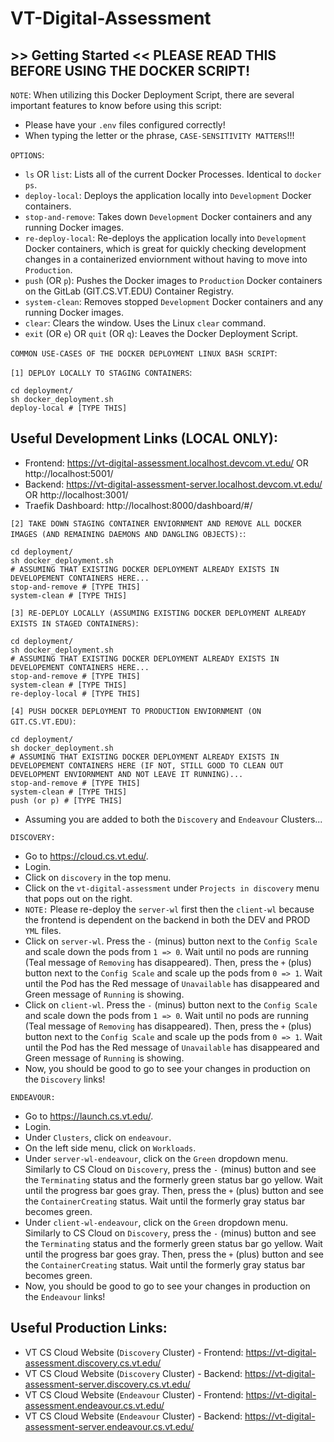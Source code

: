 # VT-Digital-Assessment

## >> Getting Started << PLEASE READ THIS BEFORE USING THE DOCKER SCRIPT!

`NOTE`: When utilizing this Docker Deployment Script, there are several important features to know before using this script:

- Please have your `.env` files configured correctly!
- When typing the letter or the phrase, `CASE-SENSITIVITY MATTERS`!!!

`OPTIONS`:
- `ls` OR `list`: Lists all of the current Docker Processes. Identical to `docker ps`.
- `deploy-local`: Deploys the application locally into `Development` Docker containers.
- `stop-and-remove`: Takes down `Development` Docker containers and any running Docker images.
- `re-deploy-local`: Re-deploys the application locally into `Development` Docker containers, which is great for quickly checking development changes in a containerized enviornment without having to move into `Production`.
- `push` (OR `p`): Pushes the Docker images to `Production` Docker containers on the GitLab (GIT.CS.VT.EDU) Container Registry.
- `system-clean`: Removes stopped `Development` Docker containers and any running Docker images.
- `clear`: Clears the window. Uses the Linux `clear` command.
- `exit` (OR `e`) OR `quit` (OR `q`): Leaves the Docker Deployment Script.

`COMMON USE-CASES OF THE DOCKER DEPLOYMENT LINUX BASH SCRIPT`:

`[1] DEPLOY LOCALLY TO STAGING CONTAINERS`: 

```shell
cd deployment/
sh docker_deployment.sh
deploy-local # [TYPE THIS]
```

## Useful Development Links (LOCAL ONLY):

- Frontend: https://vt-digital-assessment.localhost.devcom.vt.edu/
OR http://localhost:5001/
- Backend: https://vt-digital-assessment-server.localhost.devcom.vt.edu/ OR http://localhost:3001/
- Traefik Dashboard: http://localhost:8000/dashboard/#/

`[2] TAKE DOWN STAGING CONTAINER ENVIORNMENT AND REMOVE ALL DOCKER IMAGES (AND REMAINING DAEMONS AND DANGLING OBJECTS):`: 

```shell
cd deployment/
sh docker_deployment.sh
# ASSUMING THAT EXISTING DOCKER DEPLOYMENT ALREADY EXISTS IN DEVELOPEMENT CONTAINERS HERE...
stop-and-remove # [TYPE THIS]
system-clean # [TYPE THIS]
```

`[3] RE-DEPLOY LOCALLY (ASSUMING EXISTING DOCKER DEPLOYMENT ALREADY EXISTS IN STAGED CONTAINERS)`: 

```shell
cd deployment/
sh docker_deployment.sh
# ASSUMING THAT EXISTING DOCKER DEPLOYMENT ALREADY EXISTS IN DEVELOPEMENT CONTAINERS HERE...
stop-and-remove # [TYPE THIS]
system-clean # [TYPE THIS]
re-deploy-local # [TYPE THIS]
```

`[4] PUSH DOCKER DEPLOYMENT TO PRODUCTION ENVIORNMENT (ON GIT.CS.VT.EDU)`:

```shell
cd deployment/
sh docker_deployment.sh
# ASSUMING THAT EXISTING DOCKER DEPLOYMENT ALREADY EXISTS IN DEVELOPEMENT CONTAINERS HERE (IF NOT, STILL GOOD TO CLEAN OUT DEVELOPMENT ENVIORNMENT AND NOT LEAVE IT RUNNING)...
stop-and-remove # [TYPE THIS]
system-clean # [TYPE THIS]
push (or p) # [TYPE THIS]
```

- Assuming you are added to both the `Discovery` and `Endeavour` Clusters...

`DISCOVERY:`
- Go to https://cloud.cs.vt.edu/. 
- Login.
- Click on `discovery` in the top menu.
- Click on the `vt-digital-assessment` under `Projects in discovery` menu that pops out on the right.
- `NOTE:` Please re-deploy the `server-wl` first then the `client-wl` because the frontend is dependent on the backend in both the DEV and PROD `YML` files.
- Click on `server-wl`. Press the `-` (minus) button next to the `Config Scale` and scale down the pods from `1 => 0`. Wait until no pods are running (Teal message of `Removing` has disappeared). Then, press the `+` (plus) button next to the `Config Scale` and scale up the pods from `0 => 1`. Wait until the Pod has the Red message of `Unavailable` has disappeared and Green message of `Running` is showing.
- Click on `client-wl`. Press the `-` (minus) button next to the `Config Scale` and scale down the pods from `1 => 0`. Wait until no pods are running (Teal message of `Removing` has disappeared). Then, press the `+` (plus) button next to the `Config Scale` and scale up the pods from `0 => 1`. Wait until the Pod has the Red message of `Unavailable` has disappeared and Green message of `Running` is showing.
- Now, you should be good to go to see your changes in production on the `Discovery` links!

`ENDEAVOUR:`
- Go to https://launch.cs.vt.edu/.
- Login.
- Under `Clusters`, click on `endeavour`.
- On the left side menu, click on `Workloads`.
- Under `server-wl-endeavour`, click on the `Green` dropdown menu. Similarly to CS Cloud on `Discovery`, press the `-` (minus) button and see the `Terminating` status and the formerly green status bar go yellow. Wait until the progress bar goes gray. Then, press the `+` (plus) button and see the `ContainerCreating` status. Wait until the formerly gray status bar becomes green. 
- Under `client-wl-endeavour`, click on the `Green` dropdown menu. Similarly to CS Cloud on `Discovery`, press the `-` (minus) button and see the `Terminating` status and the formerly green status bar go yellow. Wait until the progress bar goes gray. Then, press the `+` (plus) button and see the `ContainerCreating` status. Wait until the formerly gray status bar becomes green. 
- Now, you should be good to go to see your changes in production on the `Endeavour` links!

## Useful Production Links:

- VT CS Cloud Website (`Discovery` Cluster) - Frontend: https://vt-digital-assessment.discovery.cs.vt.edu/
- VT CS Cloud Website (`Discovery` Cluster) - Backend: https://vt-digital-assessment-server.discovery.cs.vt.edu/
- VT CS Cloud Website (`Endeavour` Cluster) - Frontend: https://vt-digital-assessment.endeavour.cs.vt.edu/
- VT CS Cloud Website (`Endeavour` Cluster) - Backend: https://vt-digital-assessment-server.endeavour.cs.vt.edu/

